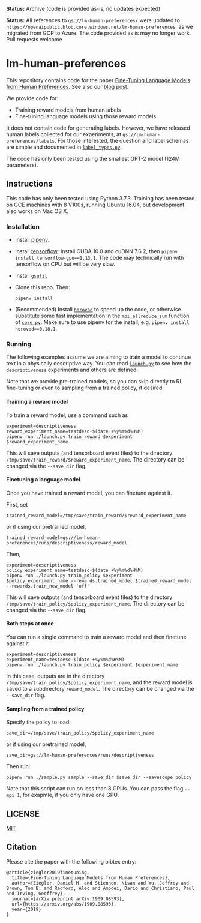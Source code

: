 **Status:** Archive (code is provided as-is, no updates expected)

**Status:** All references to `gs://lm-human-preferences/` were updated to `https://openaipublic.blob.core.windows.net/lm-human-preferences`, as we migrated from GCP to Azure. The code provided as is may no longer work. Pull requests welcome

# lm-human-preferences

This repository contains code for the paper [Fine-Tuning Language Models from Human Preferences](https://arxiv.org/abs/1909.08593).  See also our [blog post](https://openai.com/blog/fine-tuning-gpt-2/).

We provide code for:
- Training reward models from human labels
- Fine-tuning language models using those reward models

It does not contain code for generating labels.  However, we have released human labels collected for our experiments, at `gs://lm-human-preferences/labels`.
For those interested, the question and label schemas are simple and documented in [`label_types.py`](./lm_human_preferences/label_types.py).

The code has only been tested using the smallest GPT-2 model (124M parameters).

## Instructions

This code has only been tested using Python 3.7.3.  Training has been tested on GCE machines with 8 V100s, running Ubuntu 16.04, but development also works on Mac OS X.

### Installation

- Install [pipenv](https://github.com/pypa/pipenv#installation).

- Install [tensorflow](https://www.tensorflow.org/install/gpu):  Install CUDA 10.0 and cuDNN 7.6.2, then `pipenv install tensorflow-gpu==1.13.1`.  The code may technically run with tensorflow on CPU but will be very slow.

- Install [`gsutil`](https://cloud.google.com/storage/docs/gsutil_install)

- Clone this repo.  Then:
  ```
  pipenv install
  ```

- (Recommended) Install [`horovod`](https://github.com/horovod/horovod#install) to speed up the code, or otherwise substitute some fast implementation in the `mpi_allreduce_sum` function of [`core.py`](./lm_human_preferences/utils/core.py).  Make sure to use pipenv for the install, e.g. `pipenv install horovod==0.18.1`.

### Running

The following examples assume we are aiming to train a model to continue text in a physically descriptive way.
You can read [`launch.py`](./launch.py) to see how the `descriptiveness` experiments and others are defined.

Note that we provide pre-trained models, so you can skip directly to RL fine-tuning or even to sampling from a trained policy, if desired.

#### Training a reward model

To train a reward model, use a command such as
```
experiment=descriptiveness
reward_experiment_name=testdesc-$(date +%y%m%d%H%M)
pipenv run ./launch.py train_reward $experiment $reward_experiment_name
```

This will save outputs (and tensorboard event files) to the directory `/tmp/save/train_reward/$reward_experiment_name`.  The directory can be changed via the `--save_dir` flag.

#### Finetuning a language model

Once you have trained a reward model, you can finetune against it.

First, set
```
trained_reward_model=/tmp/save/train_reward/$reward_experiment_name
```
or if using our pretrained model,
```
trained_reward_model=gs://lm-human-preferences/runs/descriptiveness/reward_model
```

Then,
```
experiment=descriptiveness
policy_experiment_name=testdesc-$(date +%y%m%d%H%M)
pipenv run ./launch.py train_policy $experiment $policy_experiment_name --rewards.trained_model $trained_reward_model --rewards.train_new_model 'off'
```

This will save outputs (and tensorboard event files) to the directory `/tmp/save/train_policy/$policy_experiment_name`.  The directory can be changed via the `--save_dir` flag.

#### Both steps at once

You can run a single command to train a reward model and then finetune against it
```
experiment=descriptiveness
experiment_name=testdesc-$(date +%y%m%d%H%M)
pipenv run ./launch.py train_policy $experiment $experiment_name
```

In this case, outputs are in the directory `/tmp/save/train_policy/$policy_experiment_name`, and the reward model is saved to a subdirectory `reward_model`.  The directory can be changed via the `--save_dir` flag.

#### Sampling from a trained policy

Specify the policy to load:
```
save_dir=/tmp/save/train_policy/$policy_experiment_name
```
or if using our pretrained model,
```
save_dir=gs://lm-human-preferences/runs/descriptiveness
```

Then run:
```
pipenv run ./sample.py sample --save_dir $save_dir --savescope policy
```

Note that this script can run on less than 8 GPUs.  You can pass the flag `--mpi 1`, for exapmle, if you only have one GPU.

## LICENSE

[MIT](./LICENSE)

## Citation

Please cite the paper with the following bibtex entry:
```
@article{ziegler2019finetuning,
  title={Fine-Tuning Language Models from Human Preferences},
  author={Ziegler, Daniel M. and Stiennon, Nisan and Wu, Jeffrey and Brown, Tom B. and Radford, Alec and Amodei, Dario and Christiano, Paul and Irving, Geoffrey},
  journal={arXiv preprint arXiv:1909.08593},
  url={https://arxiv.org/abs/1909.08593},
  year={2019}
}
```
